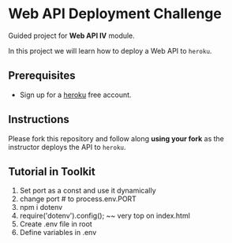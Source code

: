 # Web API Deployment Challenge

Guided project for **Web API IV** module.

In this project we will learn how to deploy a Web API to `heroku`.

## Prerequisites

- Sign up for a [heroku](https://www.heroku.com/) free account.

## Instructions

Please fork this repository and follow along **using your fork** as the instructor deploys the API to `heroku`.

## Tutorial in Toolkit

1. Set port as a const and use it dynamically
2. change port # to process.env.PORT
3. npm i dotenv
4. require('dotenv').config(); ~~ very top on index.html
5. Create .env file in root
6. Define variables in .env
